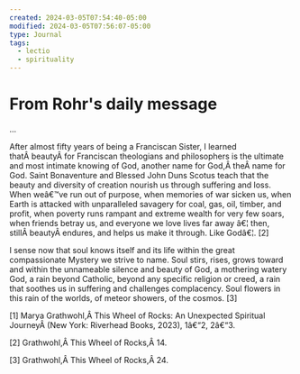```yaml
---
created: 2024-03-05T07:54:40-05:00
modified: 2024-03-05T07:56:07-05:00
type: Journal
tags:
  - lectio
  - spirituality
---
```


# From Rohr's daily message
...

After almost fifty years of being a Franciscan Sister, I learned thatÂ beautyÂ for Franciscan theologians and philosophers is the ultimate and most intimate knowing of God, another name for God,Â theÂ name for God. Saint Bonaventure and Blessed John Duns Scotus teach that the beauty and diversity of creation nourish us through suffering and loss. When weâ€™ve run out of purpose, when memories of war sicken us, when Earth is attacked with unparalleled savagery for coal, gas, oil, timber, and profit, when poverty runs rampant and extreme wealth for very few soars, when friends betray us, and everyone we love lives far away â€¦ then, stillÂ beautyÂ endures, and helps us make it through. Like Godâ€¦. [2]

I sense now that soul knows itself and its life within the great compassionate Mystery we strive to name. Soul stirs, rises, grows toward and within the unnameable silence and beauty of God, a mothering watery God, a rain beyond Catholic, beyond any specific religion or creed, a rain that soothes us in suffering and challenges complacency. Soul flowers in this rain of the worlds, of meteor showers, of the cosmos. [3]

[1] Marya Grathwohl,Â This Wheel of Rocks: An Unexpected Spiritual JourneyÂ (New York: Riverhead Books, 2023), 1â€“2, 2â€“3.

[2] Grathwohl,Â This Wheel of Rocks,Â 14.

[3] Grathwohl,Â This Wheel of Rocks,Â 24.
